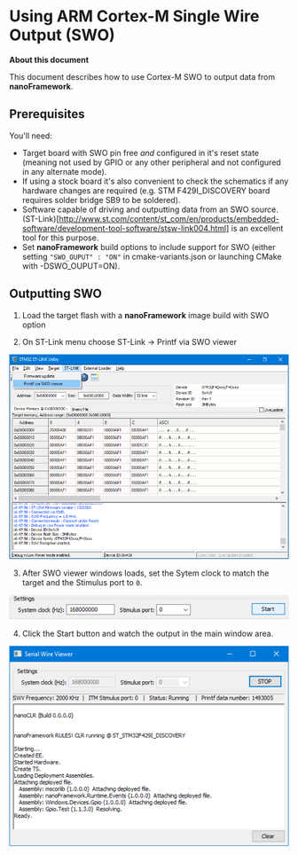 # Using ARM Cortex-M Single Wire Output (SWO)


**About this document**

This document describes how to use Cortex-M SWO to output data from **nanoFramework**.


## Prerequisites

You'll need:
- Target board with SWO pin free _and_ configured in it's reset state (meaning not used by GPIO or any other peripheral and not configured in any alternate mode).
- If using a stock board it's also convenient to check the schematics if any hardware changes are required (e.g. STM F429I_DISCOVERY board requires solder bridge SB9 to be soldered).
- Software capable of driving and outputting data from an SWO source. (ST-Link)[http://www.st.com/content/st_com/en/products/embedded-software/development-tool-software/stsw-link004.html] is an excellent tool for this purpose.
- Set **nanoFramework** build options to include support for SWO (either setting `"SWO_OUPUT" : "ON"` in cmake-variants.json or launching CMake with -DSWO_OUPUT=ON).


## Outputting SWO

1. Load the target flash with a **nanoFramework** image build with SWO option

2. On ST-Link menu choose ST-Link -> Printf via SWO viewer

![st-link-menu-print-swo](../../images/st-link-menu-print-swo.png)

3. After SWO viewer windows loads, set the Sytem clock to match the target and the Stimulus port to `0`.

![st-link-menu-print-swo](../../images/st-link-swo-window-settings-01.png)

4. Click the Start button and watch the output in the main window area.

![st-link-menu-print-swo](../../images/st-link-swo-window-after-boot-01.png)
